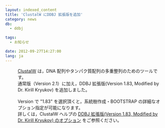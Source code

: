 ```yaml
---
layout: indexed_content
title: 'ClustalW にDDBJ 拡張版を追加'
category: news
db:
  - ddbj

tags:
  - お知らせ

date: 2012-09-27T14:27:00
lang: ja
---
```


<dl>
    <dd><a href="http://clustalw.ddbj.nig.ac.jp/index.php?lang=ja" title="clustalw" target="_blank">ClustalW</a> は，DNA 配列やタンパク質配列の多重整列のためのツールです。<br>通常版（Version 2.1）に加え，DDBJ 拡張版(Version 1.83, Modified by Dr. Kirill Kryukov) を追加しました。<br><br>Version で "1.83" を選択頂くと，系統樹作成・BOOTSTRAP の詳細なオプション指定が可能になります。<br>詳しくは，ClustalW ヘルプの <a href="/services/clustalw.html#ddbjoriginal" title="ddbjoriginal" target="_blank">DDBJ 拡張版(Version 1.83, Modified by Dr. Kirill Kryukov) のオプション</a> をご参照ください。</dd>
</dl>
